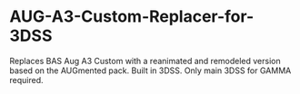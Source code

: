 # AUG-A3-Custom-Replacer-for-3DSS
Replaces BAS Aug A3 Custom with a reanimated and remodeled version based on the AUGmented pack. Built in 3DSS. Only main 3DSS for GAMMA required.
